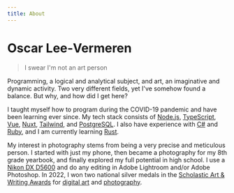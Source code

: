 ```yaml
---
title: About
---
```


# Oscar Lee&#8209;Vermeren

> I swear I'm not an art person

Programming, a logical and analytical subject, and art, an imaginative and dynamic activity. Two
very different fields, yet I've somehow found a balance. But why, and how did I get here?

I taught myself how to program during the COVID-19 pandemic and have been learning ever since. My
tech stack consists of [Node.js](https://nodejs.org/en), [TypeScript](https://www.typescriptlang.org),
[Vue](https://vuejs.org), [Nuxt](https://v3.nuxtjs.org), [Tailwind](https://tailwindcss.com), and
[PostgreSQL](https://www.postgresql.org). I also have experience with [C#](https://docs.microsoft.com/en-us/dotnet/csharp)
and [Ruby](https://www.ruby-lang.org/en), and I am currently learning [Rust](https://www.rust-lang.org).

My interest in photography stems from being a very precise and meticulous person. I started with
just my phone, then became a photography for my 8th grade yearbook, and finally explored my full
potential in high school. I use a [Nikon DX D5600][Nikon] and do any editing in Adobe Lightroom
and/or Adobe Photoshop. In 2022, I won two national silver medals in the [Scholastic Art & Writing Awards](https://www.artandwriting.org)
for [digital art][P1] and [photography][P2].

[Nikon]: https://www.nikonusa.com/en/nikon-products/product/dslr-cameras/d5600.html
[P1]: https://www.artandwriting.org/gallery/592076
[P2]: https://www.artandwriting.org/gallery/593913
